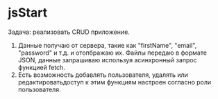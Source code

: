 # jsStart
Задача: реализовать CRUD приложение.
1. Данные получаю от сервера, такие как "firstName", "email", "password" и т.д. и отопбражаю их. Файлы передаю в формате JSON, данные запрашиваю используя асинхронный запрос функцией fetch.
2. Есть возможность добавлять пользователя, удалять или редактироватьдоступ к этим функциям настроен согласно роли пользователя.
